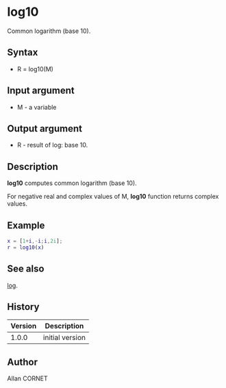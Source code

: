 # log10

Common logarithm (base 10).

## Syntax

- R = log10(M)

## Input argument

- M - a variable

## Output argument

- R - result of log: base 10.

## Description

  <p><b>log10</b> computes common logarithm (base 10).</p>
  <p>For negative real and complex values of M, <b>log10</b> function returns complex values.</p>

## Example

```matlab
x = [1+i,-i;i,2i];
r = log10(x)
```

## See also

[log](log.md).

## History

| Version | Description     |
| ------- | --------------- |
| 1.0.0   | initial version |

## Author

Allan CORNET
